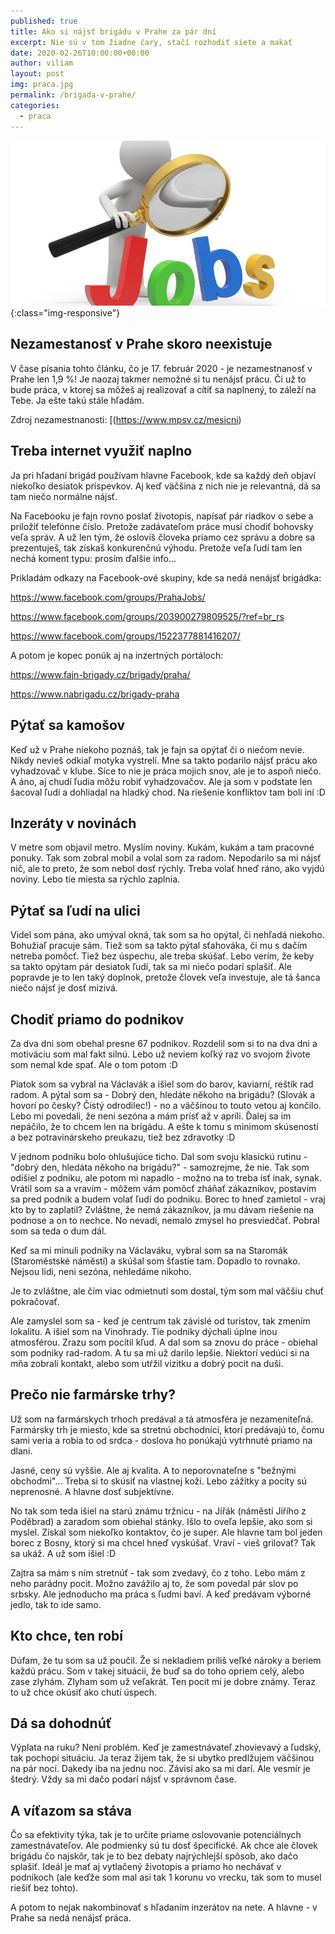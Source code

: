 ```yaml
---
published: true
title: Ako si nájsť brigádu v Prahe za pár dní
excerpt: Nie sú v tom žiadne čary, stačí rozhodiť siete a makať
date: 2020-02-26T10:00:00+00:00
author: viliam
layout: post
img: praca.jpg
permalink: /brigada-v-prahe/
categories:
  - praca
---
```


![Viliam Brozman](/images/praca-b.jpg){:class="img-responsive"}

## Nezamestanosť v Prahe skoro neexistuje

V čase písania tohto článku, čo je 17. február 2020 - je nezamestnanosť v Prahe len 1,9 %! Je naozaj takmer nemožné si tu nenájsť prácu. Či už to bude práca, v ktorej sa môžeš aj realizovať a cítiť sa naplnený, to záleží na Tebe. Ja ešte takú stále hľadám.

Zdroj nezamestnanosti: [(https://www.mpsv.cz/mesicni)

## Treba internet využiť naplno

Ja pri hľadaní brigád používam hlavne Facebook, kde sa každý deň objaví niekoľko desiatok príspevkov. Aj keď väčšina z nich nie je relevantná, dá sa tam niečo normálne nájsť.

Na Facebooku je fajn rovno poslať životopis, napísať pár riadkov o sebe a priložiť telefónne číslo. Pretože zadávateľom práce musí chodiť bohovsky veľa správ. A už len tým, že oslovíš človeka priamo cez správu a dobre sa prezentuješ, tak získaš konkurenčnú výhodu. Pretože veľa ľudí tam len nechá koment typu: prosím ďalšie info... 

Prikladám odkazy na Facebook-ové skupiny, kde sa nedá nenájsť brigádka:

https://www.facebook.com/groups/PrahaJobs/

https://www.facebook.com/groups/203900279809525/?ref=br_rs

https://www.facebook.com/groups/1522377881416207/

A potom je kopec ponúk aj na inzertných portáloch:

https://www.fajn-brigady.cz/brigady/praha/

https://www.nabrigadu.cz/brigady-praha

## Pýtať sa kamošov

Keď už v Prahe niekoho poznáš, tak je fajn sa opýtať či o niečom nevie. Nikdy nevieš odkiaľ motyka vystrelí. Mne sa takto podarilo nájsť prácu ako vyhadzovač v klube. Síce to nie je práca mojich snov, ale je to aspoň niečo. A áno, aj chudí ľudia môžu robiť vyhadzovačov. Ale ja som v podstate len šacoval ľudí a dohliadal na hladký chod. Na riešenie konfliktov tam boli iní :D

## Inzeráty v novinách

V metre som objavil metro. Myslím noviny. Kukám, kukám a tam pracovné ponuky. Tak som zobral mobil a volal som za radom. Nepodarilo sa mi nájsť nič, ale to preto, že som nebol dosť rýchly. Treba volať hneď ráno, ako vyjdú noviny. Lebo tie miesta sa rýchlo zaplnia.

## Pýtať sa ľudí na ulici

Videl som pána, ako umýval okná, tak som sa ho opýtal, či nehľadá niekoho. Bohužiaľ pracuje sám. Tiež som sa takto pýtal sťahováka, či mu s dačím netreba pomôcť. Tiež bez úspechu, ale treba skúšať. Lebo verím, že keby sa takto opýtam pár desiatok ľudí, tak sa mi niečo podarí splašiť. Ale popravde je to len taký doplnok, pretože človek veľa investuje, ale tá šanca niečo nájsť je dosť mizivá.

## Chodiť priamo do podnikov

Za dva dni som obehal presne 67 podnikov. Rozdelil som si to na dva dni a motiváciu som mal fakt silnú. Lebo už neviem koľký raz vo svojom živote som nemal kde spať. Ale o tom potom :D

Piatok som sa vybral na Václavák a išiel som do barov, kaviarní, reštík rad radom. A pýtal som sa - Dobrý den, hledáte někoho na brigádu? (Slovák a hovorí po česky? Čistý odrodilec!) - no a väčšinou to touto vetou aj končilo. Lebo mi povedali, že neni sezóna a mám prísť až v apríli. Ďalej sa im nepáčilo, že to chcem len na brigádu. A ešte k tomu s minimom skúseností a bez potravinárskeho preukazu, tiež bez zdravotky :D

V jednom podniku bolo ohlušujúce ticho. Dal som svoju klasickú rutinu - "dobrý den, hledáta někoho na brigádu?" - samozrejme, že nie. Tak som odišiel z podniku, ale potom mi napadlo - možno na to treba ísť inak, synak. Vrátil som sa a vravím - môžem vám pomôcť zháňať zákazníkov, postavím sa pred podnik a budem volať ľudí do podniku. Borec to hneď zamietol - vraj kto by to zaplatil? Zvláštne, že nemá zákazníkov, ja mu dávam riešenie na podnose a on to nechce. No nevadí, nemalo zmysel ho presviedčať. Pobral som sa teda o dum dál.

Keď sa mi minuli podniky na Václaváku, vybral som sa na Staromák (Staroměstské náměstí) a skúšal som šťastie tam. Dopadlo to rovnako. Nejsou lidi, neni sezóna, nehledáme nikoho.

Je to zvláštne, ale čím viac odmietnutí som dostal, tým som mal väčšiu chuť pokračovať.

Ale zamyslel som sa - keď je centrum tak závislé od turistov, tak zmením lokalitu. A išiel som na Vinohrady. Tie podniky dýchali úplne inou atmosférou. Zrazu som pocítil kľud. A dal som sa znovu do práce - obiehal som podniky rad-radom. A tu sa mi už darilo lepšie. Niektorí vedúci si na mňa zobrali kontakt, alebo som utŕžil vizitku a dobrý pocit na duši.

## Prečo nie farmárske trhy?

Už som na farmárskych trhoch predával a tá atmosféra je nezameniteľná. Farmársky trh je miesto, kde sa stretnú obchodníci, ktorí predávajú to, čomu sami veria a robia to od srdca - doslova ho ponúkajú vytrhnuté priamo na dlani. 

Jasné, ceny sú vyššie. Ale aj kvalita. A to neporovnateľne s "bežnými obchodmi"... Treba si to skúsiť na vlastnej koži. Lebo zážitky a pocity sú neprenosné. A hlavne dosť subjektívne.

No tak som teda išiel na starú známu tržnicu - na Jířák (náměstí Jiřího z Poděbrad) a zaradom som obiehal stánky. Išlo to oveľa lepšie, ako som si myslel. Získal som niekoľko kontaktov, čo je super. Ale hlavne tam bol jeden borec z Bosny, ktorý si ma chcel hneď vyskúšať. Vraví - vieš grilovať? Tak sa ukáž. A už som išiel :D 

Zajtra sa mám s ním stretnúť - tak som zvedavý, čo z toho. Lebo mám z neho parádny pocit. Možno zavážilo aj to, že som povedal pár slov po srbsky. Ale jednoducho ma práca s ľudmi baví. A keď predávam výborné jedlo, tak to ide samo.

## Kto chce, ten robí

Dúfam, že tu som sa už poučil. Že si nekladiem príliš veľké nároky a beriem každú prácu. Som v takej situácii, že buď sa do toho opriem celý, alebo zase zlyhám. Zlyham som už veľakrát. Ten pocit mi je dobre známy. Teraz to už chce okúsiť ako chutí úspech.

## Dá sa dohodnúť

Výplata na ruku? Není problém. Keď je zamestnávateľ zhovievavý a ľudský, tak pochopí situáciu. Ja teraz žijem tak, že si ubytko predlžujem väčšinou na pár nocí. Dakedy iba na jednu noc. Závisí ako sa mi darí. Ale vesmír je štedrý. Vždy sa mi dačo podarí nájsť v správnom čase.

## A víťazom sa stáva

Čo sa efektivity týka, tak je to určite priame oslovovanie potenciálnych zamestnávateľov. Ale podmienky sú tu dosť špecifické. Ak chce ale človek brigádu čo najskôr, tak je to bez debaty najrýchlejší spôsob, ako dačo splašiť. Ideál je mať aj vytlačený životopis a priamo ho nechávať v podnikoch (ale keďže som mal asi tak 1 korunu vo vrecku, tak som to musel riešiť bez tohto).

A potom to nejak nakombinovať s hľadaním inzerátov na nete. A hlavne - v Prahe sa nedá nenájsť práca.
